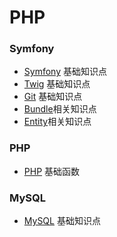 # PHP
### Symfony
- [Symfony](Symfony/Symfony.md) 基础知识点
- [Twig](Symfony/Twig.md) 基础知识点
- [Git](Symfony/Git.md) 基础知识点
- [Bundle](Symfony/Bundle.md)相关知识点
- [Entity](Symfony/Entity.md)相关知识点
### PHP
- [PHP](PHP/PHP.md) 基础函数
### MySQL
- [MySQL](MySQL/MySQL.md) 基础知识点

